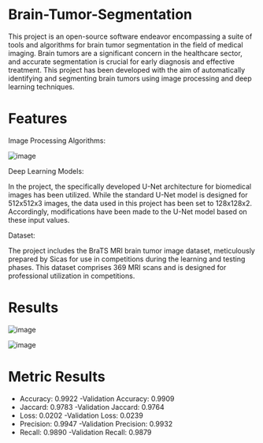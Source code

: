 # Brain-Tumor-Segmentation

This project is an open-source software endeavor encompassing a suite of tools and algorithms for brain tumor segmentation in the field of medical imaging. Brain tumors are a significant concern in the healthcare sector, and accurate segmentation is crucial for early diagnosis and effective treatment. This project has been developed with the aim of automatically identifying and segmenting brain tumors using image processing and deep learning techniques.

# Features

Image Processing Algorithms:

![image](https://github.com/brkfrknky/Brain-Tumor-Segmentation/assets/76915533/ba15dba1-3a1f-4066-ae1c-729e6603adc1)

Deep Learning Models: 

In the project, the specifically developed U-Net architecture for biomedical images has been utilized. 
While the standard U-Net model is designed for 512x512x3 images, the data used in this project has been set to 128x128x2. Accordingly, modifications have been made to the U-Net model based on these input values.

Dataset: 

The project includes the BraTS MRI brain tumor image dataset, meticulously prepared by Sicas for use in competitions during the learning and testing phases. This dataset comprises 369 MRI scans and is designed for professional utilization in competitions.

# Results 

![image](https://github.com/brkfrknky/Brain-Tumor-Segmentation/assets/76915533/da66599a-3417-4ab5-b9fa-418b7ea2a9af)

![image](https://github.com/brkfrknky/Brain-Tumor-Segmentation/assets/76915533/33b26b64-e7ae-4fd5-996c-a0a0aacd4937)

# Metric Results 
-	Accuracy: 0.9922			-Validation Accuracy: 0.9909
-	Jaccard: 0.9783				-Validation Jaccard: 0.9764
-	Loss: 0.0202					-Validation Loss: 0.0239
-	Precision: 0.9947			-Validation Precision: 0.9932
-	Recall: 0.9890				-Validation Recall: 0.9879

